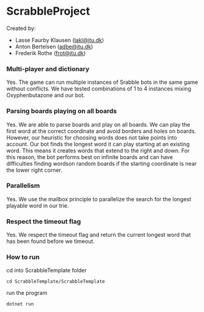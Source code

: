# ScrabbleProject

Created by:

- Lasse Faurby Klausen (lakl@itu.dk)
- Anton Bertelsen (adbe@itu.dk)
- Frederik Rothe (frot@itu.dk)

### Multi-player and dictionary

Yes. The game can run multiple instances of Srabble bots in the same game without conflicts. We have tested combinations of 1 to 4 instances mixing Oxyphenbutazone and our bot.

### Parsing boards playing on all boards

Yes. We are able to parse boards and play on all boards. We can play the first word at the correct coordinate and avoid borders and holes on boards. However, our heuristic for choosing words does not take points into account. Our bot finds the longest word it can play starting at an existing word. This means it creates words that extend
to the right and down. For this reason, the bot performs best on infinite boards and can have difficulties finding wordson random boards if the starting coordinate is near the lower right corner.

### Parallelism

Yes. We use the mailbox principle to parallelize the search for the longest playable word in our trie.

### Respect the timeout flag

Yes. We respect the timeout flag and return the current longest word that has been found before we timeout.

### How to run
cd into ScrabbleTemplate folder

    cd ScrabbleTemplate/ScrabbleTemplate

run the program

    dotnet run
